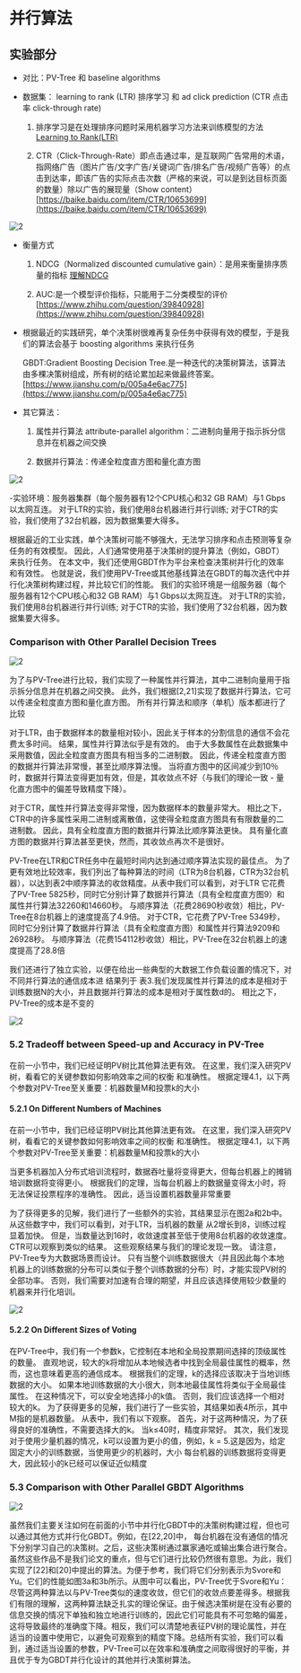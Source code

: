 # 并行算法

## 实验部分

- 对比：PV-Tree 和 baseline algorithms

- 数据集： learning to rank (LTR) 排序学习 和 ad click prediction (CTR 点击率 click-through rate)

    1. 排序学习是在处理排序问题时采用机器学习方法来训练模型的方法  [Learning to Rank(LTR)](https://blog.csdn.net/clheang/article/details/45674989)

    2. CTR（Click-Through-Rate）即点击通过率，是互联网广告常用的术语，指网络广告（图片广告/文字广告/关键词广告/排名广告/视频广告等）的点击到达率，即该广告的实际点击次数（严格的来说，可以是到达目标页面的数量）除以广告的展现量（Show content） [https://baike.baidu.com/item/CTR/10653699](https://baike.baidu.com/item/CTR/10653699)

![2](http://ww1.sinaimg.cn/large/006alGmrly1g4dng8tmimj30i006qt9f.jpg)

- 衡量方式

    1. NDCG（Normalized discounted cumulative gain）：是用来衡量排序质量的指标 [理解NDCG](https://www.cnblogs.com/HappyAngel/p/3535919.html)

    2. AUC:是一个模型评价指标，只能用于二分类模型的评价 [https://www.zhihu.com/question/39840928](https://www.zhihu.com/question/39840928)

- 根据最近的实践研究，单个决策树很难再复杂任务中获得有效的模型，于是我们的算法会基于 boosting algorithms 来执行任务

    GBDT:Gradient Boosting Decision Tree.是一种迭代的决策树算法，该算法由多棵决策树组成，所有树的结论累加起来做最终答案。 [https://www.jianshu.com/p/005a4e6ac775](https://www.jianshu.com/p/005a4e6ac775)

- 其它算法：

    1. 属性并行算法 attribute-parallel algorithm：二进制向量用于指示拆分信息并在机器之间交换

    2. 数据并行算法：传递全粒度直方图和量化直方图

![2](http://ww1.sinaimg.cn/large/006alGmrly1g4dnkjv0zej30jz06dgmo.jpg)

-实验环境：服务器集群（每个服务器有12个CPU核心和32 GB RAM）与1 Gbps以太网互连。 对于LTR的实验，我们使用8台机器进行并行训练; 对于CTR的实验，我们使用了32台机器，因为数据集要大得多。

根据最近的工业实践，单个决策树可能不够强大，无法学习排序和点击预测等复杂任务的有效模型。 因此，人们通常使用基于决策树的提升算法（例如，GBDT）来执行任务。 在本文中，我们还使用GBDT作为平台来检查决策树并行化的效率和有效性。 也就是说，我们使用PV-Tree或其他基线算法在GBDT的每次迭代中并行化决策树构建过程，并比较它们的性能。 我们的实验环境是一组服务器（每个服务器有12个CPU核心和32 GB RAM）与1 Gbps以太网互连。 对于LTR的实验，我们使用8台机器进行并行训练; 对于CTR的实验，我们使用了32台机器，因为数据集要大得多。

### Comparison with Other Parallel Decision Trees

![2](http://ww1.sinaimg.cn/large/006alGmrly1g4dnnkkw0mj31260d3jwa.jpg)

为了与PV-Tree进行比较，我们实现了一种属性并行算法，其中二进制向量用于指示拆分信息并在机器之间交换。 此外，我们根据[2,21]实现了数据并行算法，它可以传递全粒度直方图和量化直方图。 所有并行算法和顺序（单机）版本都进行了比较

对于LTR，由于数据样本的数量相对较小，因此关于样本的分割信息的通信不会花费太多时间。 结果，属性并行算法似乎是有效的。 由于大多数属性在此数据集中采用数值，因此全粒度直方图具有相当多的二进制数。 因此，传递全粒度直方图的数据并行算法非常慢，甚至比顺序算法慢。 当将直方图中的区间减少到10％时，数据并行算法变得更加有效，但是，其收敛点不好（与我们的理论一致 - 量化直方图中的偏差导致精度下降）。

对于CTR，属性并行算法变得非常慢，因为数据样本的数量非常大。 相比之下，CTR中的许多属性采用二进制或离散值，这使得全粒度直方图具有有限数量的二进制数。 因此，具有全粒度直方图的数据并行算法比顺序算法更快。 具有量化直方图的数据并行算法甚至更快，然而，其收敛点再次不是很好。

PV-Tree在LTR和CTR任务中在最短时间内达到通过顺序算法实现的最佳点。 为了更有效地比较效率，我们列出了每种算法的时间（LTR为8台机器，CTR为32台机器），以达到表2中顺序算法的收敛精度。从表中我们可以看到，对于LTR 它花费了PV-Tree 5825秒，同时它分别计算了数据并行算法（具有全粒度直方图9）和属性并行算法32260和14660秒。 与顺序算法（花费28690秒收敛）相比，PV-Tree在8台机器上的速度提高了4.9倍。 对于CTR，它花费了PV-Tree 5349秒，同时它分别计算了数据并行算法（具有全粒度直方图）和属性并行算法9209和26928秒。 与顺序算法（花费154112秒收敛）相比，PV-Tree在32台机器上的速度提高了28.8倍

我们还进行了独立实验，以便在给出一些典型的大数据工作负载设置的情况下，对不同并行算法的通信成本进 结果列于
表3.我们发现属性并行算法的成本是相对于训练数据N的大小，并且数据并行算法的成本是相对于属性数d的。 相比之下，PV-Tree的成本是不变的

![2](http://ww1.sinaimg.cn/large/006alGmrly1g4dnw25s3wj30hx0djmz2.jpg)

### 5.2 Tradeoff between Speed-up and Accuracy in PV-Tree

在前一小节中，我们已经证明PV树比其他算法更有效。 在这里，我们深入研究PV树，看看它的关键参数如何影响效率之间的权衡
和准确性。 根据定理4.1，以下两个参数对PV-Tree至关重要：机器数量M和投票k的大小

#### 5.2.1 On Different Numbers of Machines

在前一小节中，我们已经证明PV树比其他算法更有效。 在这里，我们深入研究PV树，看看它的关键参数如何影响效率之间的权衡
和准确性。 根据定理4.1，以下两个参数对PV-Tree至关重要：机器数量M和投票k的大小

当更多机器加入分布式培训流程时，数据吞吐量将变得更大，但每台机器上的摊销培训数据将变得更小。 根据我们的定理，当每台机器上的数据量变得太小时，将无法保证投票程序的准确性。 因此，适当设置机器数量非常重要

为了获得更多的见解，我们进行了一些额外的实验，其结果显示在图2a和2b中。 从这些数字中，我们可以看到，对于LTR，当机器的数量
从2增长到8，训练过程显着加快。 但是，当数量达到16时，收敛速度甚至低于使用8台机器的收敛速度。 CTR可以观察到类似的结果。 这些观察结果与我们的理论发现一致。 请注意，PV-Tree专为大数据场景而设计。 只有当整个训练数据很大（并且因此每个本地机器上的训练数据的分布可以类似于整个训练数据的分布）时，才能实现PV树的全部功率。 否则，我们需要对加速有合理的期望，并且应该选择使用较少数量的机器来并行化培训。

![2](http://ww1.sinaimg.cn/large/006alGmrly1g4dp11aduqj312g0b677y.jpg)

#### 5.2.2 On Different Sizes of Voting

在PV-Tree中，我们有一个参数k，它控制在本地和全局投票期间选择的顶级属性的数量。 直观地说，较大的k将增加从本地候选者中找到全局最佳属性的概率，然而，这也意味着更高的通信成本。 根据我们的定理，k的选择应该取决于当地训练数据的大小。 如果本地训练数据的大小很大，则本地最佳属性将类似于全局最佳属性。 在这种情况下，可以安全地选择小的k值。 否则，我们应该选择一个相对较大的k。 为了获得更多的见解，我们进行了一些实验，其结果如表4所示，其中M指的是机器数量。 从表中，我们有以下观察。 首先，对于这两种情况，为了获得良好的准确性，不需要选择大的k。 当k≤40时，精度非常好。 其次，我们发现对于使用少量机器的情况，k可以设置为更小的值，例如，k = 5.这是因为，给定固定大小的训练数据，当使用更少的机器时，大小 每台机器的训练数据将变得更大，因此较小的k已经可以保证近似精度

### 5.3 Comparison with Other Parallel GBDT Algorithms

![2](http://ww1.sinaimg.cn/large/006alGmrly1g4dq21op6mj310n0deaeb.jpg)

虽然我们主要关注如何在前面的小节中并行化GBDT中的决策树构建过程，但也可以通过其他方式并行化GBDT。例如，在[22,20]中，
每台机器在没有通信的情况下分别学习自己的决策树。之后，这些决策树通过赢家通吃或输出集合进行聚合。虽然这些作品不是我们论文的重点，但与它们进行比较仍然很有意思。为此，我们实现了[22]和[20]中提出的算法。为便于参考，我们将它们分别表示为Svore和Yu。它们的性能如图3a和3b所示。从图中可以看出，PV-Tree优于Svore和Yu：尽管这两种算法以与PV-Tree类似的速度收敛，但它们的收敛点要差得多。根据我们有限的理解，这两种算法缺乏扎实的理论保证。由于候选决策树是在没有必要的信息交换的情况下单独和独立地进行训练的，因此它们可能具有不可忽略的偏差，这将导致最终的准确度下降。相反，我们可以清楚地表征PV树的理论属性，并在适当的设置中使用它，以避免可观察到的精度下降。总结所有实验，我们可以看到，通过适当设置的参数，PV-Tree可以在效率和准确度之间取得很好的平衡，并且优于专为GBDT并行化设计的其他并行决策树算法。
